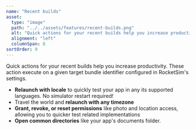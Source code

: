 ```yaml
---
name: "Recent builds"
asset:
  type: "image"
  path: "../../assets/features/recent-builds.png"
  alt: "Quick actions for your recent builds help you increase productivity. These action execute on a given target bundle identifier configured in RocketSim's settings."
  alignment: "left"
  columnSpan: 8
sortOrder: 9
---
```


Quick actions for your recent builds help you increase productivity. These action execute on a given target bundle identifier configured in RocketSim's settings.

- **Relaunch with locale** to quickly test your app in any its supported languages. No simulator restart required!
- Travel the world and **relaunch with any timezone**
- **Grant, revoke, or reset permissions** like photo and location access, allowing you to quicker test related implementations
- **Open common directories** like your app's documents folder.
